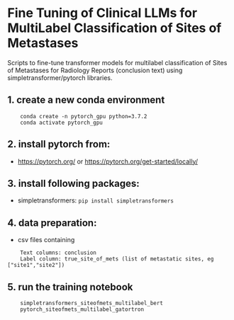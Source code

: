 # Fine Tuning of Clinical LLMs for MultiLabel Classification of Sites of Metastases
Scripts to fine-tune transformer models for multilabel classification of Sites of Metastases for Radiology Reports (conclusion text) using simpletransformer/pytorch libraries.

## 1. create a new conda environment
```
    conda create -n pytorch_gpu python=3.7.2
    conda activate pytorch_gpu
```
## 2. install pytorch from:
- https://pytorch.org/ or https://pytorch.org/get-started/locally/


## 3. install following packages:
- simpletransformers: `pip install simpletransformers`

## 4. data preparation:
- csv files containing
```
    Text columns: conclusion
    Label column: true_site_of_mets (list of metastatic sites, eg ["site1","site2"])
```

## 5. run the training notebook
```
    simpletransformers_siteofmets_multilabel_bert
    pytorch_siteofmets_multilabel_gatortron 
```